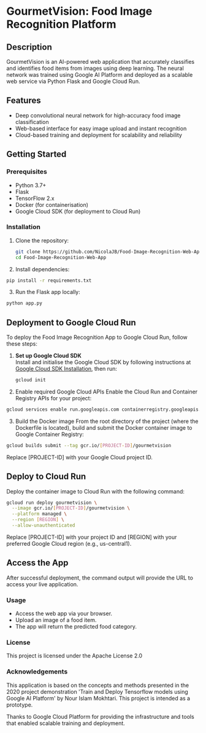 # GourmetVision: Food Image Recognition Platform

## Description  
GourmetVision is an AI-powered web application that accurately classifies and identifies food items from images using deep learning. The neural network was trained using Google AI Platform and deployed as a scalable web service via Python Flask and Google Cloud Run.

## Features  
- Deep convolutional neural network for high-accuracy food image classification  
- Web-based interface for easy image upload and instant recognition  
- Cloud-based training and deployment for scalability and reliability  

## Getting Started  

### Prerequisites  
- Python 3.7+  
- Flask  
- TensorFlow 2.x  
- Docker (for containerisation)  
- Google Cloud SDK (for deployment to Cloud Run)  

### Installation  
1. Clone the repository:  
   ```bash
   git clone https://github.com/NicolaJB/Food-Image-Recognition-Web-App.git
   cd Food-Image-Recognition-Web-App
   ```
2. Install dependencies:
```bash
pip install -r requirements.txt
```
3. Run the Flask app locally:
```bash
python app.py
```

## Deployment to Google Cloud Run

To deploy the Food Image Recognition App to Google Cloud Run, follow these steps:

1. **Set up Google Cloud SDK**  
   Install and initialise the Google Cloud SDK by following instructions at [Google Cloud SDK Installation](https://cloud.google.com/sdk/docs/install), then run:  
   ```bash
   gcloud init
   ```
2. Enable required Google Cloud APIs
Enable the Cloud Run and Container Registry APIs for your project:
```bash
gcloud services enable run.googleapis.com containerregistry.googleapis.com
```
3. Build the Docker image
From the root directory of the project (where the Dockerfile is located), build and submit the Docker container image to Google Container Registry:

```bash
gcloud builds submit --tag gcr.io/[PROJECT-ID]/gourmetvision
```
Replace [PROJECT-ID] with your Google Cloud project ID.

## Deploy to Cloud Run

Deploy the container image to Cloud Run with the following command:

```bash
gcloud run deploy gourmetvision \
  --image gcr.io/[PROJECT-ID]/gourmetvision \
  --platform managed \
  --region [REGION] \
  --allow-unauthenticated
```
Replace [PROJECT-ID] with your project ID and [REGION] with your preferred Google Cloud region (e.g., us-central1).

## Access the App
After successful deployment, the command output will provide the URL to access your live application.

### Usage
- Access the web app via your browser.
- Upload an image of a food item.
- The app will return the predicted food category.

### License
This project is licensed under the Apache License 2.0

### Acknowledgements
This application is based on the concepts and methods presented in the 2020 project demonstration 'Train and Deploy Tensorflow models using Google AI Platform' by Nour Islam Mokhtari. This project is intended as a prototype.

Thanks to Google Cloud Platform for providing the infrastructure and tools that enabled scalable training and deployment.
